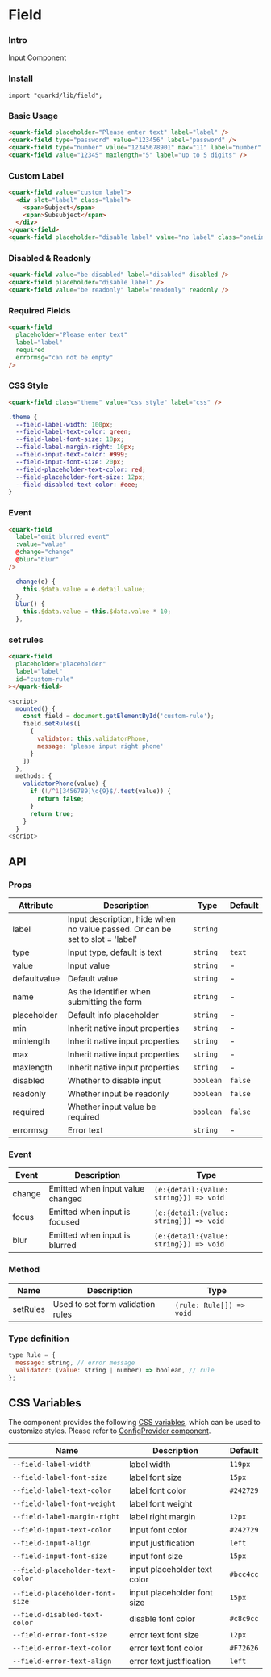 # Field

### Intro

Input Component

### Install

```tsx
import "quarkd/lib/field";
```

### Basic Usage

```html
<quark-field placeholder="Please enter text" label="label" />
<quark-field type="password" value="123456" label="password" />
<quark-field type="number" value="12345678901" max="11" label="number" />
<quark-field value="12345" maxlength="5" label="up to 5 digits" />
```

### Custom Label

```html
<quark-field value="custom label">
  <div slot="label" class="label">
    <span>Subject</span>
    <span>Subsubject</span>
  </div>
</quark-field>
<quark-field placeholder="disable label" value="no label" class="oneLine" />
```

### Disabled & Readonly

```html
<quark-field value="be disabled" label="disabled" disabled />
<quark-field placeholder="disable label" />
<quark-field value="be readonly" label="readonly" readonly />
```

### Required Fields

```html
<quark-field
  placeholder="Please enter text"
  label="label"
  required
  errormsg="can not be empty"
/>
```

### CSS Style

```html
<quark-field class="theme" value="css style" label="css" />
```

```css
.theme {
  --field-label-width: 100px;
  --field-label-text-color: green;
  --field-label-font-size: 18px;
  --field-label-margin-right: 10px;
  --field-input-text-color: #999;
  --field-input-font-size: 20px;
  --field-placeholder-text-color: red;
  --field-placeholder-font-size: 12px;
  --field-disabled-text-color: #eee;
}
```

### Event

```html
<quark-field
  label="emit blurred event"
  :value="value"
  @change="change"
  @blur="blur"
/>
```

```js
  change(e) {
    this.$data.value = e.detail.value;
  },
  blur() {
    this.$data.value = this.$data.value * 10;
  },
```

### set rules

```html
<quark-field
  placeholder="placeholder"
  label="label"
  id="custom-rule"
></quark-field>
```

```js
<script>
  mounted() {
    const field = document.getElementById('custom-rule');
    field.setRules([
      {
        validator: this.validatorPhone,
        message: 'please input right phone'
      }
    ])
  },
  methods: {
    validatorPhone(value) {
      if (!/^1[3456789]\d{9}$/.test(value)) {
        return false;
      }
      return true;
    }
  }
<script>
```

## API

### Props

| Attribute    | Description                                                                   | Type      | Default |
| ------------ | ----------------------------------------------------------------------------- | --------- | ------- |
| label        | Input description, hide when no value passed. Or can be set to slot = 'label' | `string`  |
| type         | Input type, default is text                                                   | `string`  | `text`  |
| value        | Input value                                                                   | `string`  | -       |
| defaultvalue | Default value                                                                 | `string`  | -       |
| name         | As the identifier when submitting the form                                    | `string`  | -       |
| placeholder  | Default info placeholder                                                      | `string`  | -       |
| min          | Inherit native input properties                                               | `string`  | -       |
| minlength    | Inherit native input properties                                               | `string`  | -       |
| max          | Inherit native input properties                                               | `string`  | -       |
| maxlength    | Inherit native input properties                                               | `string`  | -       |
| disabled     | Whether to disable input                                                      | `boolean` | `false` |
| readonly     | Whether input be readonly                                                     | `boolean` | `false` |
| required     | Whether input value be required                                               | `boolean` | `false` |
| errormsg     | Error text                                                                    | `string`  | -       |

### Event

| Event  | Description                      | Type                                   |
| ------ | -------------------------------- | -------------------------------------- |
| change | Emitted when input value changed | `(e:{detail:{value: string}}) => void` |
| focus  | Emitted when input is focused    | `(e:{detail:{value: string}}) => void` |
| blur   | Emitted when input is blurred    | `(e:{detail:{value: string}}) => void` |

### Method

| Name     | Description                       | Type                     |
| -------- | --------------------------------- | ------------------------ |
| setRules | Used to set form validation rules | `(rule: Rule[]) => void` |

### Type definition

```js
type Rule = {
  message: string, // error message
  validator: (value: string | number) => boolean, // rule
};
```

## CSS Variables

The component provides the following [CSS variables](https://developer.mozilla.org/zh-CN/docs/Web/CSS/Using_CSS_custom_properties), which can be used to customize styles. Please refer to [ConfigProvider component](#/theme).

| Name                             | Description                  | Default   |
| -------------------------------- | ---------------------------- | --------- |
| `--field-label-width`            | label width                  | `119px`   |
| `--field-label-font-size`        | label font size              | `15px`    |
| `--field-label-text-color`       | label font color             | `#242729` |
| `--field-label-font-weight`      | label font weight            |
| `--field-label-margin-right`     | label right margin           | `12px`    |
| `--field-input-text-color`       | input font color             | `#242729` |
| `--field-input-align`            | input justification          | `left`    |
| `--field-input-font-size`        | input font size              | `15px`    |
| `--field-placeholder-text-color` | input placeholder text color | `#bcc4cc` |
| `--field-placeholder-font-size`  | input placeholder font size  | `15px`    |
| `--field-disabled-text-color`    | disable font color           | `#c8c9cc` |
| `--field-error-font-size`        | error text font size         | `12px`    |
| `--field-error-text-color`       | error text font color        | `#F72626` |
| `--field-error-text-align`       | error text justification     | `left`    |
